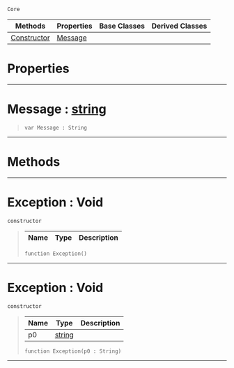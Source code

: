  `Core`

|Methods|Properties|Base Classes|Derived Classes|
|---|---|---|---|
|[Constructor](exception.md#exception-void)|[Message](exception.md#message-zilch-engine-docu)| | |


 #  Properties


---  
 #  Message : [string](string.md)

> 
> ```TS:Nada
> var Message : String


---  
 #  Methods


---  
 #  Exception : Void

 `constructor`

> 
> |Name|Type|Description|
> |---|---|---|
> ```TS:Nada
> function Exception()
> ``` 


---  
 #  Exception : Void

 `constructor`

> 
> |Name|Type|Description|
> |---|---|---|
> |p0|[string](string.md)| |
> ```TS:Nada
> function Exception(p0 : String)
> ``` 


---  
 

 